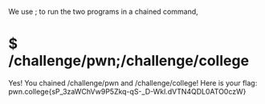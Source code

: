We use ; to run the two programs in a chained command,

# $ /challenge/pwn;/challenge/college

Yes! You chained /challenge/pwn and /challenge/college! Here is your flag:
pwn.college{sP_3zaWChVw9P5Zkq-qS-_D-Wkl.dVTN4QDL0ATO0czW}
